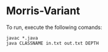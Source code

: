 # Morris-Variant

To run, execute the following comands:

    javac *.java   
    java CLASSNAME in.txt out.txt DEPTH
